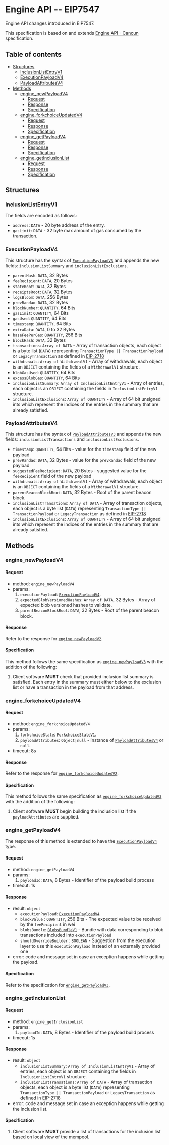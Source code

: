 # Engine API -- EIP7547

Engine API changes introduced in EIP7547.

This specification is based on and extends [Engine API - Cancun](./cancun.md) specification.

## Table of contents

<!-- START doctoc generated TOC please keep comment here to allow auto update -->
<!-- DON'T EDIT THIS SECTION, INSTEAD RE-RUN doctoc TO UPDATE -->

- [Structures](#structures)
  - [InclusionListEntryV1](#inclusionlistentryv1)
  - [ExecutionPayloadV4](#executionpayloadv4)
  - [PayloadAttributesV4](#payloadattributesv4)
- [Methods](#methods)
  - [engine_newPayloadV4](#engine_newpayloadv4)
    - [Request](#request)
    - [Response](#response)
    - [Specification](#specification)
  - [engine_forkchoiceUpdatedV4](#engine_forkchoiceupdatedv4)
    - [Request](#request-1)
    - [Response](#response-1)
    - [Specification](#specification-1)
  - [engine_getPayloadV4](#engine_getpayloadv4)
    - [Request](#request-2)
    - [Response](#response-2)
    - [Specification](#specification-2)
  - [engine_getInclusionList](#engine_getinclusionlist)
    - [Request](#request-3)
    - [Response](#response-3)
    - [Specification](#specification-3)

<!-- END doctoc generated TOC please keep comment here to allow auto update -->

## Structures

### InclusionListEntryV1

The fields are encoded as follows:

- `address`: `DATA` - 20 byte address of the entry.
- `gasLimit`: `DATA` - 32 byte max amount of gas consumed by the transaction.

### ExecutionPayloadV4

This structure has the syntax of [`ExecutionPayloadV3`](./cancun.md#executionpayloadv3) and appends the new fields: `inclusionListSummary` and `inclusionListExclusions`.

- `parentHash`: `DATA`, 32 Bytes
- `feeRecipient`:  `DATA`, 20 Bytes
- `stateRoot`: `DATA`, 32 Bytes
- `receiptsRoot`: `DATA`, 32 Bytes
- `logsBloom`: `DATA`, 256 Bytes
- `prevRandao`: `DATA`, 32 Bytes
- `blockNumber`: `QUANTITY`, 64 Bits
- `gasLimit`: `QUANTITY`, 64 Bits
- `gasUsed`: `QUANTITY`, 64 Bits
- `timestamp`: `QUANTITY`, 64 Bits
- `extraData`: `DATA`, 0 to 32 Bytes
- `baseFeePerGas`: `QUANTITY`, 256 Bits
- `blockHash`: `DATA`, 32 Bytes
- `transactions`: `Array of DATA` - Array of transaction objects, each object is a byte list (`DATA`) representing `TransactionType || TransactionPayload` or `LegacyTransaction` as defined in [EIP-2718](https://eips.ethereum.org/EIPS/eip-2718)
- `withdrawals`: `Array of WithdrawalV1` - Array of withdrawals, each object is an `OBJECT` containing the fields of a `WithdrawalV1` structure.
- `blobGasUsed`: `QUANTITY`, 64 Bits
- `excessBlobGas`: `QUANTITY`, 64 Bits
- `inclusionListSummary`: `Array of InclusionListEntryV1` - Array of entries, each object is an `OBJECT` containing the fields in `InclusionListEntryV1` structure.
- `inclusionListExclusions`: `Array of QUANTITY` - Array of 64 bit unsigned ints which represent the indices of the entries in the summary that are already satisfied.

### PayloadAttributesV4

This structure has the syntax of [`PayloadAttributesV3`](./cancun.md#payloadattributesv3) and appends the new fields: `inclusionListTransactions` and `inclusionListExclusions`.

- `timestamp`: `QUANTITY`, 64 Bits - value for the `timestamp` field of the new payload
- `prevRandao`: `DATA`, 32 Bytes - value for the `prevRandao` field of the new payload
- `suggestedFeeRecipient`: `DATA`, 20 Bytes - suggested value for the `feeRecipient` field of the new payload
- `withdrawals`: `Array of WithdrawalV1` - Array of withdrawals, each object is an `OBJECT` containing the fields of a `WithdrawalV1` structure.
- `parentBeaconBlockRoot`: `DATA`, 32 Bytes - Root of the parent beacon block.
- `inclusionListTransations`: `Array of DATA` - Array of transaction objects, each object is a byte list (`DATA`) representing `TransactionType || TransactionPayload` or `LegacyTransaction` as defined in [EIP-2718](https://eips.ethereum.org/EIPS/eip-2718)
- `inclusionListExclusions`: `Array of QUANTITY` - Array of 64 bit unsigned ints which represent the indices of the entries in the summary that are already satisfied.

## Methods

### engine_newPayloadV4

#### Request

* method: `engine_newPayloadV4`
* params:
  1. `executionPayload`: [`ExecutionPayloadV4`](#ExecutionPayloadV4).
  2. `expectedBlobVersionedHashes`: `Array of DATA`, 32 Bytes - Array of expected blob versioned hashes to validate.
  3. `parentBeaconBlockRoot`: `DATA`, 32 Bytes - Root of the parent beacon block.

#### Response

Refer to the response for [`engine_newPayloadV2`](./shanghai.md#engine_newpayloadv2).

#### Specification

This method follows the same specification as [`engine_newPayloadV3`](./shanghai.md#engine_newpayloadv3) with the addition of the following:

1. Client software **MUST** check that provided inclusion list summary is satisfied. Each entry in the summary must either below to the exclusion list or have a transaction in the payload from that address.

### engine_forkchoiceUpdatedV4

#### Request

* method: `engine_forkchoiceUpdatedV4`
* params:
  1. `forkchoiceState`: [`ForkchoiceStateV1`](./paris.md#ForkchoiceStateV1).
  2. `payloadAttributes`: `Object|null` - Instance of [`PayloadAttributesV4`](#payloadattributesv4) or `null`.
* timeout: 8s

#### Response

Refer to the response for [`engine_forkchoiceUpdatedV2`](./shanghai.md#engine_forkchoiceupdatedv2).

#### Specification

This method follows the same specification as [`engine_forkchoiceUpdatedV3`](./cancun.md#engine_forkchoiceupdatedv3) with the addition of the following:

1. Client software **MUST** begin building the inclusion list if the `payloadAttributes` are supplied.

### engine_getPayloadV4

The response of this method is extended to have the [`ExecutionPayloadV4`](#executionpayloadv4) type.

#### Request

* method: `engine_getPayloadV4`
* params:
  1. `payloadId`: `DATA`, 8 Bytes - Identifier of the payload build process
* timeout: 1s

#### Response

* result: `object`
  - `executionPayload`: [`ExecutionPayloadV4`](#ExecutionPayloadV4)
  - `blockValue` : `QUANTITY`, 256 Bits - The expected value to be received by the `feeRecipient` in wei
  - `blobsBundle`: [`BlobsBundleV1`](#BlobsBundleV1) - Bundle with data corresponding to blob transactions included into `executionPayload`
  - `shouldOverrideBuilder` : `BOOLEAN` - Suggestion from the execution layer to use this `executionPayload` instead of an externally provided one
* error: code and message set in case an exception happens while getting the payload.

#### Specification

Refer to the specification for [`engine_getPayloadV3`](./cancun.md#engine_getpayloadv3).

### engine_getInclusionList

#### Request

* method: `engine_getInclusionList`
* params:
  1. `payloadId`: `DATA`, 8 Bytes - Identifier of the payload build process
* timeout: 1s

#### Response

* result: `object`
  - `inclusionListSummary`: `Array of InclusionListEntryV1` - Array of entries, each object is an `OBJECT` containing the fields in `InclusionListEntryV1` structure.
  - `inclusionListTransations`: `Array of DATA` - Array of transaction objects, each object is a byte list (`DATA`) representing `TransactionType || TransactionPayload` or `LegacyTransaction` as defined in [EIP-2718](https://eips.ethereum.org/EIPS/eip-2718)
* error: code and message set in case an exception happens while getting the inclusion list.

#### Specification

1. Client software **MUST** provide a list of transactions for the inclusion list based on local view of the mempool.